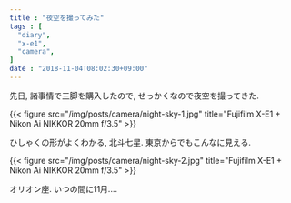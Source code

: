 ```yaml
---
title : "夜空を撮ってみた"
tags : [
  "diary",
  "x-e1",
  "camera",
]
date : "2018-11-04T08:02:30+09:00"
---
```


先日, 諸事情で三脚を購入したので, せっかくなので夜空を撮ってきた.   
<!--more-->

{{< figure src="/img/posts/camera/night-sky-1.jpg" title="Fujifilm X-E1 + Nikon Ai NIKKOR 20mm f/3.5" >}}

ひしゃくの形がよくわかる, 北斗七星. 東京からでもこんなに見える.

{{< figure src="/img/posts/camera/night-sky-2.jpg" title="Fujifilm X-E1 + Nikon Ai NIKKOR 20mm f/3.5" >}}

オリオン座. いつの間に11月....
